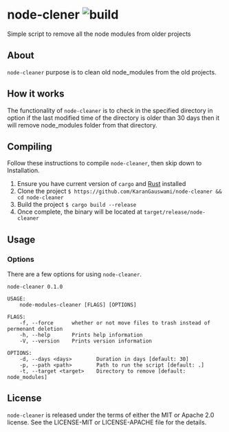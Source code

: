 # node-clener ![build](https://github.com/KaranGauswami/node-cleaner/workflows/Rust/badge.svg)

Simple script to remove all the node modules from older projects

## About

`node-cleaner` purpose is to clean old node_modules from the old projects.


## How it works

The functionality of `node-cleaner` is to check in the specified directory in option if the last modified time of the directory is older than 30 days then it will remove node_modules folder from that directory.


## Compiling

Follow these instructions to compile `node-cleaner`, then skip down to Installation.

 1. Ensure you have current version of `cargo` and [Rust](https://www.rust-lang.org) installed
 2. Clone the project `$ https://github.com/KaranGauswami/node-cleaner && cd node-cleaner`
 3. Build the project `$ cargo build --release`
 4. Once complete, the binary will be located at `target/release/node-cleaner`


## Usage


### Options

There are a few options for using `node-cleaner`.

```text
node-cleaner 0.1.0

USAGE:
    node-modules-cleaner [FLAGS] [OPTIONS]

FLAGS:
    -f, --force      whether or not move files to trash instead of permenant deletion
    -h, --help       Prints help information
    -V, --version    Prints version information

OPTIONS:
    -d, --days <days>        Duration in days [default: 30]
    -p, --path <path>        Path to run the script [default: .]
    -t, --target <target>    Directory to remove [default: node_modules]
```


## License

`node-cleaner` is released under the terms of either the MIT or Apache 2.0 license. See the LICENSE-MIT or LICENSE-APACHE file for the details.

